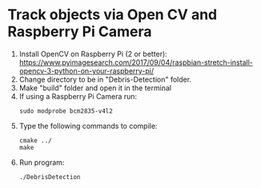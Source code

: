 # Track objects via Open CV and Raspberry Pi Camera

1. Install OpenCV on Raspberry Pi (2 or better): https://www.pyimagesearch.com/2017/09/04/raspbian-stretch-install-opencv-3-python-on-your-raspberry-pi/
1. Change directory to be in "Debris-Detection" folder.
1. Make "build" folder and open it in the terminal
1. If using a Raspberry Pi Camera run:
    ```
    sudo modprobe bcm2835-v4l2
    ```
1. Type the following commands to compile: 
    ```
    cmake ../
    make
    ```
1. Run program:
    ```
    ./DebrisDetection
    ```

